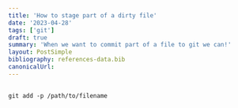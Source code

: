```yaml
---
title: 'How to stage part of a dirty file'
date: '2023-04-28'
tags: ['git']
draft: true
summary: 'When we want to commit part of a file to git we can!'
layout: PostSimple
bibliography: references-data.bib
canonicalUrl:
---
```


##

`git add -p /path/to/filename`
